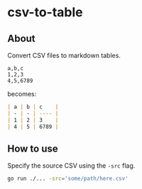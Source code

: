 # csv-to-table

## About

Convert CSV files to markdown tables.

```csv
a,b,c
1,2,3
4,5,6789
```

becomes:

```md
| a | b | c    |
| - | - | ---- |
| 1 | 2 | 3    |
| 4 | 5 | 6789 |
```

## How to use

Specify the source CSV using the `-src` flag.

```sh
go run ./... -src='some/path/here.csv'
```